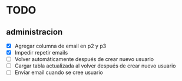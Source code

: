 # TODO

## administracion

- [x] Agregar columna de email en p2 y p3
- [x] Impedir repetir emails
- [ ] Volver automáticamente después de crear nuevo usuario
- [ ] Cargar tabla actualizada al volver después de crear nuevo usuario
- [ ] Enviar email cuando se cree usuario
